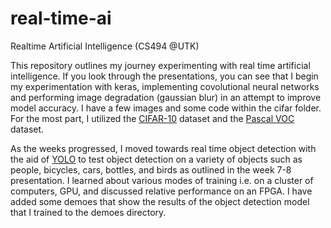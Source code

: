 # real-time-ai
Realtime Artificial Intelligence (CS494 @UTK)

This repository outlines my journey experimenting with real time artificial intelligence. If you look through the presentations, you can see that I begin my experimentation with keras, implementing covolutional neural networks and performing image degradation (gaussian blur) in an attempt to improve model accuracy. I have a few images and some code within the cifar folder. For the most part, I utilized the [CIFAR-10](https://www.cs.toronto.edu/~kriz/cifar.html) dataset and the [Pascal VOC](http://host.robots.ox.ac.uk/pascal/VOC/) dataset.

As the weeks progressed, I moved towards real time object detection with the aid of [YOLO](https://pjreddie.com/darknet/yolo/) to test object detection on a variety of objects such as people, bicycles, cars, bottles, and birds as outlined in the week 7-8 presentation. I learned about various modes of training i.e. on a cluster of computers, GPU, and discussed relative performance on an FPGA. I have added some demoes that show the results of the object detection model that I trained to the demoes directory.
